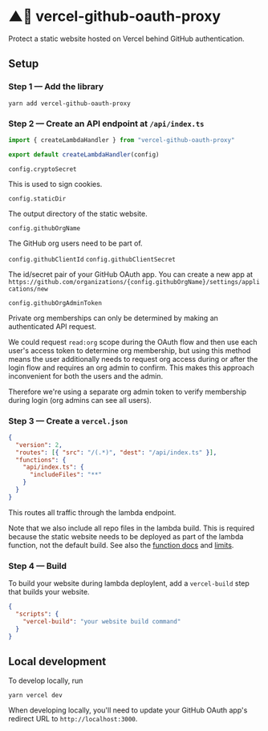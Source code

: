 # ▲🔐 vercel-github-oauth-proxy

Protect a static website hosted on Vercel behind GitHub authentication.

## Setup

### Step 1 — Add the library

```
yarn add vercel-github-oauth-proxy
```

### Step 2 — Create an API endpoint at `/api/index.ts`

```ts
import { createLambdaHandler } from "vercel-github-oauth-proxy"

export default createLambdaHandler(config)
```

`config.cryptoSecret`

This is used to sign cookies.

`config.staticDir`

The output directory of the static website.

`config.githubOrgName`

The GitHub org users need to be part of.

`config.githubClientId`
`config.githubClientSecret`

The id/secret pair of your GitHub OAuth app.
You can create a new app at `https://github.com/organizations/{config.githubOrgName}/settings/applications/new`

`config.githubOrgAdminToken`

Private org memberships can only be determined by making an authenticated API request.

We could request `read:org` scope during the OAuth flow and then use each user's access token to determine org membership, but using this method means the user additionally needs to request org access during or after the login flow and requires an org admin to confirm. This makes this approach inconvenient for both the users and the admin.

Therefore we're using a separate org admin token to verify membership during login (org admins can see all users).

### Step 3 — Create a `vercel.json`

```json
{
  "version": 2,
  "routes": [{ "src": "/(.*)", "dest": "/api/index.ts" }],
  "functions": {
    "api/index.ts": {
      "includeFiles": "**"
    }
  }
}
```

This routes all traffic through the lambda endpoint.

Note that we also include all repo files in the lambda build. This is required because the static website needs to be deployed as part of the lambda function, not the default build. See also the [function docs](https://vercel.com/docs/configuration?query=includeFiles#project/functions) and [limits](https://vercel.com/docs/platform/limits?query=includeFiles#serverless-function-size).

### Step 4 — Build

To build your website during lambda deploylent, add a `vercel-build` step that builds your website.

```json
{
  "scripts": {
    "vercel-build": "your website build command"
  }
}
```

## Local development

To develop locally, run

```
yarn vercel dev
```

When developing locally, you'll need to update your GitHub OAuth app's redirect URL to `http://localhost:3000`.
